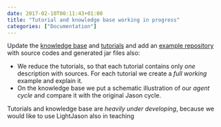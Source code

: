 ```yaml
---
date: 2017-02-10T00:11:43+01:00
title: "Tutorial and knowledge base working in progress"
categories: ["Documentation"]
---
```


Update the [knowledge base](/knowledgebase) and [tutorials](/tutorials) and add an [example repository](https://github.com/LightJason/Examples) with source codes and generated jar files also: <!--more-->

* We reduce the tutorials, so that each tutorial contains only _one_ description with sources. For each tutorial we create a _full working_ example and explain it.
* On the knowledge base we put a schematic illustration of our _agent cycle_ and compare it with the original Jason cycle.

Tutorials and knowledge base are _heavily under developing_, because we would like to use LightJason also in teaching
